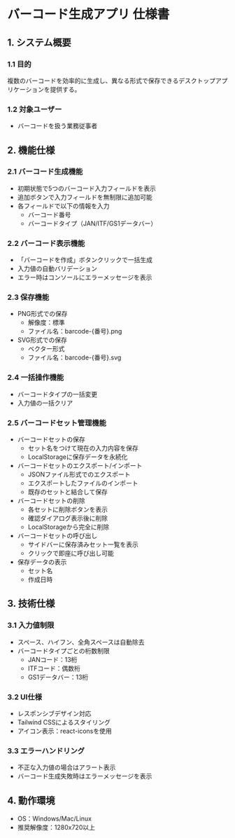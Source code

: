 # バーコード生成アプリ 仕様書

## 1. システム概要
### 1.1 目的
複数のバーコードを効率的に生成し、異なる形式で保存できるデスクトップアプリケーションを提供する。

### 1.2 対象ユーザー
- バーコードを扱う業務従事者

## 2. 機能仕様

### 2.1 バーコード生成機能
- 初期状態で5つのバーコード入力フィールドを表示
- 追加ボタンで入力フィールドを無制限に追加可能
- 各フィールドで以下の情報を入力
  - バーコード番号
  - バーコードタイプ（JAN/ITF/GS1データバー）

### 2.2 バーコード表示機能
- 「バーコードを作成」ボタンクリックで一括生成
- 入力値の自動バリデーション
- エラー時はコンソールにエラーメッセージを表示

### 2.3 保存機能
- PNG形式での保存
  - 解像度：標準
  - ファイル名：barcode-{番号}.png
- SVG形式での保存
  - ベクター形式
  - ファイル名：barcode-{番号}.svg

### 2.4 一括操作機能
- バーコードタイプの一括変更
- 入力値の一括クリア

### 2.5 バーコードセット管理機能
- バーコードセットの保存
  - セット名をつけて現在の入力内容を保存
  - LocalStorageに保存データを永続化
- バーコードセットのエクスポート/インポート
  - JSONファイル形式でのエクスポート
  - エクスポートしたファイルのインポート
  - 既存のセットと結合して保存
- バーコードセットの削除
  - 各セットに削除ボタンを表示
  - 確認ダイアログ表示後に削除
  - LocalStorageから完全に削除
- バーコードセットの呼び出し
  - サイドバーに保存済みセット一覧を表示
  - クリックで即座に呼び出し可能
- 保存データの表示
  - セット名
  - 作成日時

## 3. 技術仕様

### 3.1 入力値制限
- スペース、ハイフン、全角スペースは自動除去
- バーコードタイプごとの桁数制限
  - JANコード：13桁
  - ITFコード：偶数桁
  - GS1データバー：13桁

### 3.2 UI仕様
- レスポンシブデザイン対応
- Tailwind CSSによるスタイリング
- アイコン表示：react-iconsを使用

### 3.3 エラーハンドリング
- 不正な入力値の場合はアラート表示
- バーコード生成失敗時はエラーメッセージを表示

## 4. 動作環境
- OS：Windows/Mac/Linux
- 推奨解像度：1280x720以上